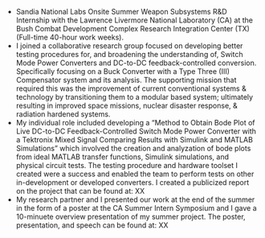 
- Sandia National Labs Onsite Summer Weapon Subsystems R&D Internship with the Lawrence Livermore National Laboratory (CA) at the Bush Combat Development Complex Research Integration Center (TX) (Full-time 40-hour work weeks).
- I joined a collaborative research group focused on developing better testing procedures for, and broadening the understanding of, Switch Mode Power Converters and DC-to-DC feedback-controlled conversion. Specifically focusing on a Buck Converter with a Type Three (III) Compensator system and its analysis. The supporting mission that required this was the improvement of current conventional systems & technology by transitioning them to a modular based system; ultimately resulting in improved space missions, nuclear disaster response, & radiation hardened systems.
- My individual role included developing a “Method to Obtain Bode Plot of Live DC-to-DC Feedback-Controlled Switch Mode Power Converter with a Tektronix Mixed Signal Comparing Results with Simulink and MATLAB Simulations” which involved the creation and analyzation of bode plots from ideal MATLAB transfer functions, Simulink simulations, and physical circuit tests. The testing procedure and hardware toolset I created were a success and enabled the team to perform tests on other in-development or developed converters. I created a publicized report on the project that can be found at: XX
- My research partner and I presented our work at the end of the summer in the form of a poster at the CA Summer Intern Symposium and I gave a 10-minuete overview presentation of my summer project. The poster, presentation, and speech can be found at: XX
